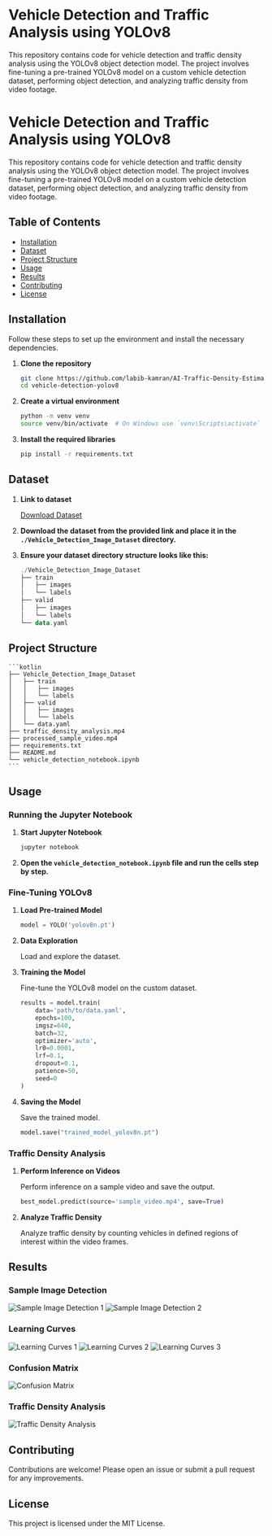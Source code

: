 
# Vehicle Detection and Traffic Analysis using YOLOv8

This repository contains code for vehicle detection and traffic density analysis using the YOLOv8 object detection model. The project involves fine-tuning a pre-trained YOLOv8 model on a custom vehicle detection dataset, performing object detection, and analyzing traffic density from video footage.



# Vehicle Detection and Traffic Analysis using YOLOv8

This repository contains code for vehicle detection and traffic density analysis using the YOLOv8 object detection model. The project involves fine-tuning a pre-trained YOLOv8 model on a custom vehicle detection dataset, performing object detection, and analyzing traffic density from video footage.

## Table of Contents

- [Installation](#installation)
- [Dataset](#dataset)
- [Project Structure](#project-structure)
- [Usage](#usage)
- [Results](#results)
- [Contributing](#contributing)
- [License](#license)

## Installation

Follow these steps to set up the environment and install the necessary dependencies.

1. **Clone the repository**

    ```sh
    git clone https://github.com/labib-kamran/AI-Traffic-Density-Estimation.git
    cd vehicle-detection-yolov8
    ```

2. **Create a virtual environment**

    ```sh
    python -m venv venv
    source venv/bin/activate  # On Windows use `venv\Scripts\activate`
    ```

3. **Install the required libraries**

    ```sh
    pip install -r requirements.txt
    ```

## Dataset

1. **Link to dataset**

    [Download Dataset](https://drive.google.com/file/d/1FkfG8fntezgUaSphCVbE1Keh60ycre41/view?pli=1)

2. **Download the dataset from the provided link and place it in the `./Vehicle_Detection_Image_Dataset` directory.**

3. **Ensure your dataset directory structure looks like this:**

    ```kotlin
    ./Vehicle_Detection_Image_Dataset
    ├── train
    │   ├── images
    │   └── labels
    ├── valid
    │   ├── images
    │   └── labels
    └── data.yaml
    ```

## Project Structure

    ```kotlin
    ├── Vehicle_Detection_Image_Dataset
    │   ├── train
    │   │   ├── images
    │   │   └── labels
    │   ├── valid
    │   │   ├── images
    │   │   └── labels
    │   └── data.yaml
    ├── traffic_density_analysis.mp4
    ├── processed_sample_video.mp4
    ├── requirements.txt
    ├── README.md
    └── vehicle_detection_notebook.ipynb
    ```

## Usage

### Running the Jupyter Notebook

1. **Start Jupyter Notebook**

    ```sh
    jupyter notebook
    ```

2. **Open the `vehicle_detection_notebook.ipynb` file and run the cells step by step.**

### Fine-Tuning YOLOv8

1. **Load Pre-trained Model**

    ```python
    model = YOLO('yolov8n.pt')
    ```

2. **Data Exploration**

    Load and explore the dataset.

3. **Training the Model**

    Fine-tune the YOLOv8 model on the custom dataset.

    ```python
    results = model.train(
        data='path/to/data.yaml',
        epochs=100,
        imgsz=640,
        batch=32,
        optimizer='auto',
        lr0=0.0001,
        lrf=0.1,
        dropout=0.1,
        patience=50,
        seed=0
    )
    ```

4. **Saving the Model**

    Save the trained model.

    ```python
    model.save("trained_model_yolov8n.pt")
    ```

### Traffic Density Analysis

1. **Perform Inference on Videos**

    Perform inference on a sample video and save the output.

    ```python
    best_model.predict(source='sample_video.mp4', save=True)
    ```

2. **Analyze Traffic Density**

    Analyze traffic density by counting vehicles in defined regions of interest within the video frames.

## Results

### Sample Image Detection

![Sample Image Detection 1](https://drive.google.com/uc?export=view&id=1J00wkqRBX7CsOqvMmHVCV3qU268tYmFr)
![Sample Image Detection 2](https://drive.google.com/uc?export=view&id=1JTP-ew8s-nYkWckVlZIcND9nCTWdeg88)


### Learning Curves

![Learning Curves 1](https://drive.google.com/uc?export=view&id=1PF9OuE6Uhk4ukLLMOqRqZxPaw4LdcWF-)
![Learning Curves 2](https://drive.google.com/uc?export=view&id=1ayQMoxul3wU46S0NWJRLdXyyCK3iyt6M)
![Learning Curves 3](https://drive.google.com/uc?export=view&id=1rE5bC82NFI6ISQ9WmEMmjDNSRMS6LZtR)

### Confusion Matrix

![Confusion Matrix](https://drive.google.com/uc?export=view&id=1UHNCRJ6MCBnCUqxDbNxKJ_Rzklu6NdQj)

### Traffic Density Analysis

![Traffic Density Analysis](https://drive.google.com/uc?export=view&id=1qgbOkvyVfN8M8jRiwfoEl3DuM5xAsWd_)

## Contributing

Contributions are welcome! Please open an issue or submit a pull request for any improvements.

## License

This project is licensed under the MIT License.
